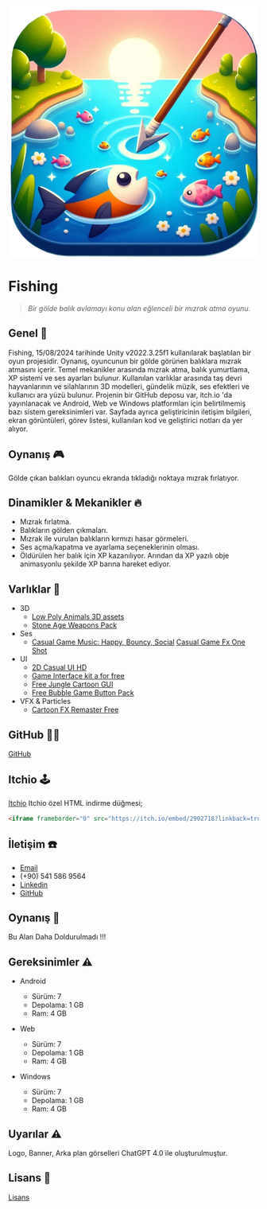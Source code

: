 ![Jet Demo Image](https://github.com/EnesEfeTokta/Fishing/blob/main/FishingLogo1.png)

# Fishing
> *Bir gölde balık avlamayı konu alan eğlenceli bir mızrak atma oyunu.*

## Genel 🙌
Fishing, 15/08/2024 tarihinde Unity v2022.3.25f1 kullanılarak başlatılan bir oyun projesidir. Oynanış, oyuncunun bir gölde görünen balıklara mızrak atmasını içerir. Temel mekanikler arasında mızrak atma, balık yumurtlama, XP sistemi ve ses ayarları bulunur. Kullanılan varlıklar arasında taş devri hayvanlarının ve silahlarının 3D modelleri, gündelik müzik, ses efektleri ve kullanıcı ara yüzü bulunur. Projenin bir GitHub deposu var, itch.io 'da yayınlanacak ve Android, Web ve Windows platformları için belirtilmemiş bazı sistem gereksinimleri var. Sayfada ayrıca geliştiricinin iletişim bilgileri, ekran görüntüleri, görev listesi, kullanılan kod ve geliştirici notları da yer alıyor.

## Oynanış 🎮
Gölde çıkan balıkları oyuncu ekranda tıkladığı noktaya mızrak fırlatıyor.

## Dinamikler & Mekanikler 🔥
- Mızrak fırlatma.
- Balıkların gölden çıkmaları.
- Mızrak ile vurulan balıkların kırmızı hasar görmeleri.
- Ses açma/kapatma ve ayarlama seçeneklerinin olması.
- Öldürülen her balık için XP kazanılıyor. Arından da XP yazılı obje animasyonlu şekilde XP barına hareket ediyor.

## Varlıklar 💎
- 3D
	- [Low Poly Animals 3D assets](https://assetstore.unity.com/packages/3d/characters/animals/low-poly-animals-3d-assets-258476 "Low Poly Animals 3D assets")
	- [Stone Age Weapons Pack](https://assetstore.unity.com/packages/3d/props/weapons/stone-age-weapons-pack-41874 "Stone Age Weapons Pack")
- Ses
	- [Casual Game Music: Happy, Bouncy, Social](https://assetstore.unity.com/packages/audio/music/electronic/casual-game-music-happy-bouncy-social-214104 "Casual Game Music: Happy, Bouncy, Social")
	[Casual Game Fx One Shot](https://assetstore.unity.com/packages/audio/sound-fx/casual-game-fx-one-shot-264212 "Casual Game Fx One Shot")
- UI
	- [2D Casual UI HD](https://assetstore.unity.com/packages/2d/gui/icons/2d-casual-ui-hd-82080 "2D Casual UI HD")
	- [Game Interface kit a for free](https://mmkhlv.itch.io/game-interface-ui-kit "Game Interface kit a for free")
	- [Free Jungle Cartoon GUI](https://free-game-assets.itch.io/free-jungle-cartoon-gui "Free Jungle Cartoon GUI")
	- [Free Bubble Game Button Pack](https://pzuh.itch.io/free-bubble-game-button-pack "Free Bubble Game Button Pack")
- VFX & Particles
	- [Cartoon FX Remaster Free](https://assetstore.unity.com/packages/vfx/particles/cartoon-fx-remaster-free-109565 "Cartoon FX Remaster Free")

## GitHub ⛓️‍💥
[GitHub](https://github.com/EnesEfeTokta/Fishing "Go to GitHub")

## Itchio 🕹️
[Itchio](https://enes-efe-tokta.itch.io/fish "Itchio")
Itchio özel HTML indirme düğmesi;
```html
<iframe frameborder="0" src="https://itch.io/embed/2902718?linkback=true&amp;bg_color=5aaaff&amp;fg_color=ffffff&amp;link_color=ffffff&amp;border_color=5aaaff" width="552" height="167"><a href="https://enes-efe-tokta.itch.io/fish">Fishing by EnesEfeTokta</a></iframe>
```

## İletişim ☎️
- [Email](mailto:enesefetokta009@gmail.com)
- (+90) 541 586 9564
- [Linkedin](https://www.linkedin.com/in/enes-efe-tokta-6567151b5/)
- [GitHub](https://github.com/EnesEfeTokta)

## Oynanış 🚀
Bu Alan Daha Doldurulmadı !!!

## Gereksinimler ⚠️
- Android
	- Sürüm: 7
	- Depolama: 1 GB
	- Ram: 4 GB

- Web
	- Sürüm: 7
	- Depolama: 1 GB
	- Ram: 4 GB

- Windows
	- Sürüm: 7
	- Depolama: 1 GB
	- Ram: 4 GB

## Uyarılar ⚠️
Logo, Banner, Arka plan görselleri ChatGPT 4.0 ile oluşturulmuştur.

## Lisans 🔐
[Lisans](https://github.com/EnesEfeTokta/Fishing/blob/main/LICENSE "Lisans")